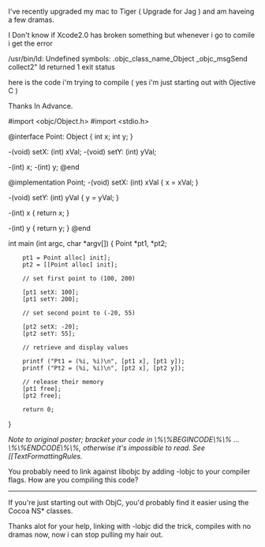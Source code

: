 I've recently upgraded my mac to Tiger ( Upgrade for Jag ) and am haveing a few dramas.

 I Don't know if Xcode2.0 has broken something but whenever i go to comile i get the error 

    
/usr/bin/ld: Undefined symbols:
.objc_class_name_Object
_objc_msgSend
collect2" ld returned 1 exit status


here is the code i'm trying to compile ( yes i'm just starting out with Ojective C )

Thanks In Advance.

    
#import <objc/Object.h>
#import <stdio.h>

@interface Point: Object
{
        int  x;
        int  y;
}

-(void) setX: (int) xVal;
-(void) setY: (int) yVal;

-(int) x;
-(int) y;
@end

@implementation Point;
-(void) setX: (int) xVal
{
        x = xVal;
}

-(void) setY: (int) yVal
{
        y = yVal;
}

-(int) x
{
        return x;
}

-(int) y
{
        return y;
}
@end

int main (int argc, char *argv[])
{
        Point *pt1, *pt2;

        pt1 = Point alloc] init];
        pt2 = [[Point alloc] init];

        // set first point to (100, 200)

        [pt1 setX: 100];
        [pt1 setY: 200];

        // set second point to (-20, 55)

        [pt2 setX: -20];
        [pt2 setY: 55];

        // retrieve and display values

        printf ("Pt1 = (%i, %i)\n", [pt1 x], [pt1 y]);
        printf ("Pt2 = (%i, %i)\n", [pt2 x], [pt2 y]);

        // release their memory
        [pt1 free];
        [pt2 free];

        return 0;
}


*Note to original poster; bracket your code in \\%\\%BEGINCODE\\%\\% ... \\%\\%ENDCODE\\%\\%, otherwise it's impossible to read. See [[TextFormattingRules.*

You probably need to link against libobjc by adding     -lobjc to your compiler flags. How are you compiling this code?

----

If you're just starting out with ObjC, you'd probably find it easier using the Cocoa NS* classes.


Thanks alot for your help, linking with -lobjc did the trick, compiles with no dramas now, now i can stop pulling my hair out.
